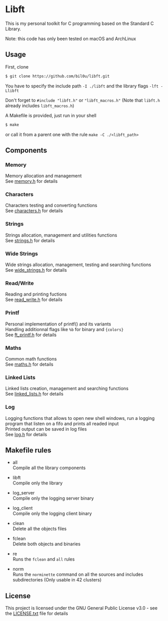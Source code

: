 # Libft

This is my personal toolkit for C programming based on the Standard C Library.  

Note: this code has only been tested on macOS and ArchLinux  

## Usage

First, clone
```sh
$ git clone https://github.com/bil0u/libft.git
```

You have to specify the include path `-I ./libft` and the library flags `-lft -Llibft`  

Don't forget to `#include "libft.h"` or `"libft_macros.h"`
(Note that `libft.h` already includes `libft_macros.h`)  

A Makefile is provided, just run in your shell
```sh
$ make
```
or call it from a parent one with the rule `make -C ./<libft_path>`

## Components

### Memory
Memory allocation and management  
See [memory.h](memory/includes/memory.h) for details  

### Characters
Characters testing and converting functions  
See [characters.h](characters/includes/characters.h) for details  

### Strings
Strings allocation, management and utilities functions  
See [strings.h](strings/includes/strings.h) for details  

### Wide Strings
Wide strings allocation, management, testing and searching functions  
See [wide_strings.h](wide_strings/includes/wide_strings.h) for details  

### Read/Write
Reading and printing fuctions  
See [read_write.h](read_write/includes/read_write.h) for details  

### Printf
Personal implementation of printf() and its variants  
Handling additionnal flags like `%b` for binary and `{colors}`  
See [ft_printf.h](ft_printf/includes/ft_printf.h) for details  

### Maths
Common math functions  
See [maths.h](maths/includes/maths.h) for details  

### Linked Lists
Linked lists creation, management and searching functions  
See [linked_lists.h](linked_lists/includes/linked_lists.h) for details  

### Log
Logging functions that allows to open new shell windows, run a logging program that listen on a fifo and prints all readed input  
Printed output can be saved in log files  
See [log.h](log/includes/log.h) for details  

## Makefile rules

* all  
   Compile all the library components  

* libft  
   Compile only the library  

* log_server  
   Compile only the logging server binary  

* log_client  
   Compile only the logging client binary  

* clean  
   Delete all the objects files  

* fclean  
   Delete both objects and binaries  

* re  
   Runs the `fclean` and `all` rules  

* norm  
   Runs the `norminette` command on all the sources and includes subdirectories (Only usable in 42 clusters)  

## License

This project is licensed under the GNU General Public License v3.0 - see the [LICENSE.txt](LICENSE.txt) file for details
